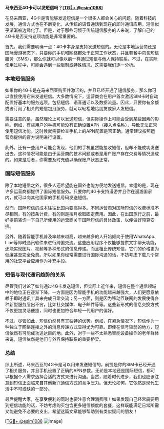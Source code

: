 **马来西亚4G卡可以发短信吗？[[TG💪+ @esim1088](https://t.me/s/esim1088)]**

在马来西亚，4G卡是否能够发送短信是一个很多人都会关心的问题。随着科技的发展，通信方式也在不断变化，从传统的语音通话到现在的即时通讯应用，短信似乎渐渐被边缘化了。但是，对于那些习惯于传统短信服务的人来说，了解自己的4G卡是否支持这项功能是非常重要的。

首先，我们需要明确一点：4G卡本身是支持发送短信的。无论是本地运营商还是国际漫游状态下，只要你的手机和网络都处于正常工作状态，并且套餐中包含短信服务（SMS），那么你就可以像以前一样通过短信与他人保持联系。不过，在实际使用过程中，可能会遇到一些限制或特殊情况，这需要我们逐一分析。

### **本地短信服务**

如果你的4G卡是在马来西亚购买并激活的，并且已经开通了短信服务，那么你可以直接使用它来发送短信。大多数情况下，运营商会在用户首次激活SIM卡时自动配置好基本的服务选项，包括短信、语音通话以及数据流量。因此，只要你有余额或者订阅了相关的短信包月服务，就可以轻松地给朋友或家人发短信。

需要注意的是，虽然理论上可以发送短信，但实际操作上可能会受到某些因素的影响。例如，有些用户的手机可能没有正确设置APN（接入点名称），导致无法正常使用短信功能。这时候就需要检查手机上的APN配置是否正确，通常建议按照运营商提供的官方说明进行设置。

此外，还有一些用户可能会发现，他们的手机虽然能接收短信，但却不能成功发送出去。这种情况可能是由于运营商的技术问题或者是用户账户存在欠费等情况造成的。如果是后者，你需要及时充值以确保账户状态正常。

### **国际短信服务**

除了本地短信之外，很多人还希望能在国外也能方便地发送短信。幸运的是，现在许多运营商都提供了国际短信服务。只要你的4G卡支持漫游并且你在漫游国家内，就可以向其他国家的手机号码发送短信。

然而，国际短信的成本往往比国内要高得多。不同运营商对国际短信的收费标准不尽相同，有的按条计费，有的则是按月收取固定费用。因此，在出国旅行之前，最好提前咨询一下自己所使用的运营商关于国际短信的具体政策，以便做好预算安排。

另外，随着智能手机普及率越来越高，越来越多的人开始倾向于使用WhatsApp、Line等即时通讯软件来进行跨国交流。这些应用程序不仅能够提供文字聊天功能，还能实现图片、视频等多种形式的信息传递。而且相比传统短信，它们的价格更为低廉甚至完全免费。所以如果你经常需要进行国际沟通的话，不妨考虑下载几个常用的社交平台应用作为补充手段。

### **短信与现代通讯趋势的关系**

尽管我们讨论了如何通过4G卡发送短信，但实际上近年来，短信在整个通信领域中的地位正在逐渐下降。一方面是因为智能手机的功能越来越强大，人们更愿意依赖于即时通讯工具来完成日常交流；另一方面，则是因为移动互联网的发展使得各种新型服务层出不穷，比如社交媒体、电子邮件等等。这些新形式的信息交换方式不仅更加灵活便捷，同时也更加符合年轻一代用户的偏好。

不过，尽管如此，短信仍然具有其独特的优势。例如，在紧急情况下，短信作为一种独立于网络连接之外的消息传递方式显得尤为可靠。即使在信号较弱的地方，短信依然有可能成功送达目的地。此外，对于一些不太熟悉智能设备操作的老年群体来说，短信依然是他们与外界保持联系的重要桥梁。

### **总结**

综上所述，马来西亚的4G卡是可以用来发送短信的，前提是你的SIM卡已经开通了相关服务，并且手机设置了正确的APN参数。无论是本地还是国际短信，都可以根据个人需求选择合适的方式来进行沟通。当然，随着时代进步，我们也应该注意到短信正面临来自其他新兴通信方式的竞争压力。但无论如何，它依然是现代生活中不可或缺的一部分。

最后提醒大家，在享受便利的同时也要注意合理消费哦！如果发现自己经常需要用到短信功能的话，不妨考虑购买包含更多短信额度的套餐，这样既能满足日常所需又能避免不必要的支出。希望这篇文章能够帮助到有类似疑问的朋友！

[[TG💪+ @esim1088](https://t.me/s/esim1088) ![Image](https://i.postimg.cc/4NQfJmqS/Snipaste-2025-05-13-00-14-12.png)]